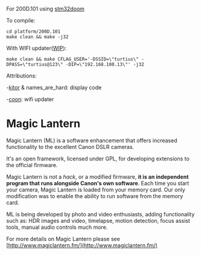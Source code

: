 For 200D.101 using [stm32doom](https://github.com/floppes/stm32doom)

To compile:

```
cd platform/200D.101
make clean && make -j32
```
With WIFI updater([WIP](https://github.com/coon42/drysh_tools)):
```
make clean && make CFLAG_USER='-DSSID=\"turtius\" -DPASS=\"turtius@123\" -DIP=\"192.168.100.13\"' -j32
```
Attributions:

-[kitor](https://github.com/kitor) & names_are_hard: display code

-[coon](https://github.com/coon42): wifi updater


Magic Lantern
=============

Magic Lantern (ML) is a software enhancement that offers increased
functionality to the excellent Canon DSLR cameras.
  
It's an open framework, licensed under GPL, for developing extensions to the
official firmware.

Magic Lantern is not a *hack*, or a modified firmware, **it is an
independent program that runs alongside Canon's own software**. 
Each time you start your camera, Magic Lantern is loaded from your memory
card. Our only modification was to enable the ability to run software
from the memory card.

ML is being developed by photo and video enthusiasts, adding
functionality such as: HDR images and video, timelapse, motion
detection, focus assist tools, manual audio controls much more.

For more details on Magic Lantern please see [http://www.magiclantern.fm/](http://www.magiclantern.fm/)
